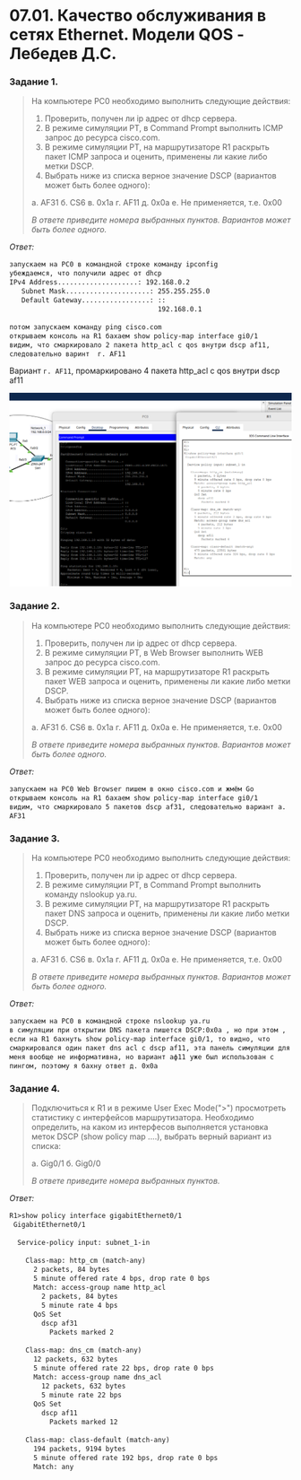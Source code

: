 # 07.01. Качество обслуживания в сетях Ethernet. Модели QOS - Лебедев Д.С.

### Задание 1.
> На компьютере PC0 необходимо выполнить следующие действия:
> 1. Проверить, получен ли ip адрес от dhcp сервера.
> 2. В режиме симуляции PT, в Command Prompt выполнить ICMP запрос до ресурса cisco.com.
> 3. В режиме симуляции PT, на маршрутизаторе R1 раскрыть пакет ICMP запроса и оценить, применены ли какие либо метки DSCP.
> 4. Выбрать ниже из списка верное значение DSCP (вариантов может быть более одного):
> 
> а. AF31
> б. CS6
> в. 0х1а
> г. AF11
> д. 0x0a
> е. Не применяется, т.е. 0х00
> 
> *В ответе приведите номера выбранных пунктов. Вариантов может быть более одного.*

*Ответ:*  

```
запускаем на PC0 в командной строке команду ipconfig
убеждаемся, что получили адрес от dhcp
IPv4 Address....................: 192.168.0.2
   Subnet Mask.....................: 255.255.255.0
   Default Gateway.................: ::
                                     192.168.0.1

потом запускаем команду ping cisco.com
открываем консоль на R1 бахаем show policy-map interface gi0/1
видим, что смаркировало 2 пакета http_acl с qos внутри dscp af11, следовательно варинт  г. AF11
```








Вариант `г. AF11`, промаркировано 4 пакета http_acl с qos внутри dscp af11

![](_att/0701-01-01.png)  

### Задание 2.
> На компьютере PC0 необходимо выполнить следующие действия:
> 1. Проверить, получен ли ip адрес от dhcp сервера.
> 2. В режиме симуляции PT, в Web Browser выполнить WEB запрос до ресурса cisco.com.
> 3. В режиме симуляции PT, на маршрутизаторе R1 раскрыть пакет WEB запроса и оценить, применены ли какие либо метки DSCP.
> 4. Выбрать ниже из списка верное значение DSCP (вариантов может быть более одного):
> 
> а. AF31
> б. CS6
> в. 0х1а
> г. AF11
> д. 0x0a
> е. Не применяется, т.е. 0х00
> 
> *В ответе приведите номера выбранных пунктов. Вариантов может быть более одного.*

*Ответ:*  

```
запускаем на PC0 Web Browser пишем в окно cisco.com и жмём Go
открываем консоль на R1 бахаем show policy-map interface gi0/1
видим, что смаркировало 5 пакетов dscp af31, следовательно вариант а. AF31 
```










### Задание 3.
> На компьютере PC0 необходимо выполнить следующие действия:
> 1. Проверить, получен ли ip адрес от dhcp сервера.
> 2. В режиме симуляции PT, в Command Prompt выполнить команду nslookup ya.ru.
> 3. В режиме симуляции PT, на маршрутизаторе R1 раскрыть пакет DNS запроса и оценить, применены ли какие либо метки DSCP.
> 4. Выбрать ниже из списка верное значение DSCP (вариантов может быть более одного):
> 
> а. AF31
> б. CS6
> в. 0х1а
> г. AF11
> д. 0x0a
> е. Не применяется, т.е. 0х00
> 
> *В ответе приведите номера выбранных пунктов. Вариантов может быть более одного.*

*Ответ:*  


```
запускаем на PC0 в командной строке nslookup ya.ru
в симуляции при открытии DNS пакета пишется DSCP:0x0a , но при этом , если на R1 бахнуть show policy-map interface gi0/1, то видно, что
смаркировался один пакет dns acl с dscp af11, эта панель симуляции для меня вообще не информативна, но вариант аф11 уже был использован с пингом, поэтому я бахну ответ д. 0x0a 
```











### Задание 4.
> Подключиться к R1 и в режиме User Exec Mode(">") просмотреть статистику с интерфейсов маршрутизатора. Необходимо определить, на каком из интерфесов выполняется установка меток DSCP (show policy map ....), выбрать верный вариант из списка:
> 
> а. Gig0/1
> б. Gig0/0
> 
> *В ответе приведите номера выбранных пунктов.*

*Ответ:*  

```
R1>show policy interface gigabitEthernet0/1
 GigabitEthernet0/1

  Service-policy input: subnet_1-in

    Class-map: http_cm (match-any)
      2 packets, 84 bytes
      5 minute offered rate 4 bps, drop rate 0 bps
      Match: access-group name http_acl
        2 packets, 84 bytes
        5 minute rate 4 bps
      QoS Set
        dscp af31
          Packets marked 2

    Class-map: dns_cm (match-any)
      12 packets, 632 bytes
      5 minute offered rate 22 bps, drop rate 0 bps
      Match: access-group name dns_acl
        12 packets, 632 bytes
        5 minute rate 22 bps
      QoS Set
        dscp af11
          Packets marked 12

    Class-map: class-default (match-any)
      194 packets, 9194 bytes
      5 minute offered rate 192 bps, drop rate 0 bps
      Match: any
```